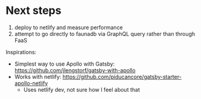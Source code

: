# Next steps

1. deploy to netlify and measure performance
2. attempt to go directly to faunadb via GraphQL query rather than through FaaS

Inspirations:

- Simplest way to use Apollo with Gatsby: https://github.com/jlengstorf/gatsby-with-apollo
- Works with netlify: https://github.com/piducancore/gatsby-starter-apollo-netlify
  - Uses netlify dev, not sure how I feel about that
